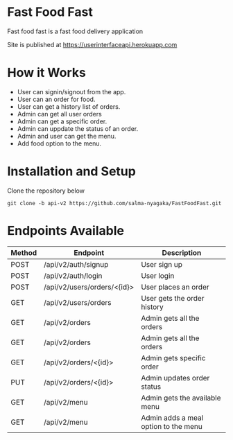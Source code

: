 # Fast Food Fast

Fast food fast is a fast food delivery application

Site is published at https://userinterfaceapi.herokuapp.com

# How it Works
- User can signin/signout from the app. 
- User can an order for food.
- User can get a history list of orders.
- Admin can get all user orders
- Admin can get a specific order.
- Admin can uppdate the status of an order. 
- Admin and user can get the menu.
- Add food option to the menu.


# Installation and Setup

Clone the repository below

```
git clone -b api-v2 https://github.com/salma-nyagaka/FastFoodFast.git
```

# Endpoints Available

| Method | Endpoint                        | Description                           | 
| ------ | ------------------------------- | ------------------------------------- | 
| POST   | /api/v2/auth/signup             | User sign up                          |
| POST   | /api/v2/auth/login              | User login                            | 
| POST   | /api/v2/users/orders/<{id}>     | User places an order                  | 
| GET   | /api/v2/users/orders             | User gets the order history           | 
| GET   | /api/v2/orders                   | Admin gets all the orders             | 
| GET   | /api/v2/orders                   | Admin gets all the orders             | 
| GET   | /api/v2/orders/<{id}>             | Admin gets specific order            | 
| PUT   | /api/v2/orders/<{id}>            | Admin updates order status            | 
| GET   | /api/v2/menu                     | Admin gets the available menu         | 
| GET   | /api/v2/menu                     | Admin adds a meal option to the menu  | 




